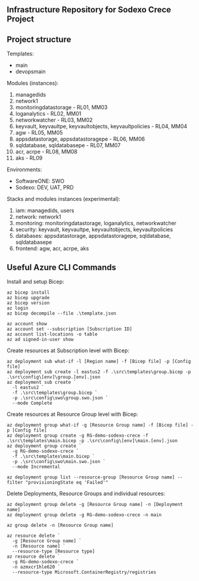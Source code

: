 Infrastructure Repository for Sodexo Crece Project
--------------------------------------------------

## Project structure

Templates:

* main
* devopsmain

Modules (instances):

1. managedids
2. network1
3. monitoringdatastorage - RL01, MM03
4. loganalytics - RL02, MM01
5. networkwatcher - RL03, MM02
6. keyvault, keyvaultpe, keyvaultobjects, keyvaultpolicies - RL04, MM04
7. agw - RL05, MM05
8. appsdatastorage, appsdatastoragepe - RL06, MM06
10. sqldatabase, sqldatabasepe - RL07, MM07
11. acr, acrpe - RL08, MM08
12. aks - RL09

Environments:

* SoftwareONE: SWO
* Sodexo: DEV, UAT, PRD

Stacks and modules instances (experimental):

1. iam: managedids, users
2. network: network1
3. monitoring: monitoringdatastorage, loganalytics, networkwatcher
4. security: keyvault, keyvaultpe, keyvaultobjects, keyvaultpolicies
5. databases: appsdatastorage, appsdatastoragepe, sqldatabase, sqldatabasepe
6. frontend: agw, acr, acrpe, aks

## Useful Azure CLI Commands

Install and setup Bicep:

```
az bicep install
az bicep upgrade
az bicep version
az login
az bicep decompile --file .\template.json

az account show
az account set --subscription [Subscription ID]
az account list-locations -o table
az ad signed-in-user show
```

Create resources at Subscription level with Bicep:

```
az deployment sub what-if -l [Region name] -f [Bicep file] -p [Config file]
az deployment sub create -l eastus2 -f .\src\templates\group.bicep -p .\src\config\[env]\group.[env].json
az deployment sub create `
  -l eastus2 `
  -f .\src\templates\group.bicep `
  -p .\src\config\swo\group.swo.json `
  --mode Complete
```

Create resources at Resource Group level with Bicep:

```
az deployment group what-if -g [Resource Group name] -f [Bicep file] -p [Config file]
az deployment group create -g RG-demo-sodexo-crece -f .\src\templates\main.bicep -p .\src\config\[env]\main.[env].json
az deployment group create `
  -g RG-demo-sodexo-crece `
  -f .\src\templates\main.bicep `
  -p .\src\config\swo\main.swo.json `
  --mode Incremental

az deployment group list --resource-group [Resource Group name] --filter "provisioningState eq 'Failed'"
```

Delete Deployments, Resource Groups and individual resources:

```
az deployment group delete -g [Resource Group name] -n [Deployment name]
az deployment group delete -g RG-demo-sodexo-crece -n main

az group delete -n [Resource Group name]

az resource delete `
  -g [Resource Group name] `
  -n [Resource name] `
  --resource-type [Resource type]
az resource delete `
  -g RG-demo-sodexo-crece `
  -n azmxcr1hle620 `
  --resource-type Microsoft.ContainerRegistry/registries
```
